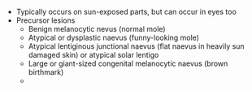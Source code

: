 - Typically occurs on sun-exposed parts, but can occur in eyes too
- Precursor lesions
	- Benign melanocytic nevus (normal mole)
	- Atypical or dysplastic naevus (funny-looking mole)
	- Atypical lentiginous junctional naevus (flat naevus in heavily sun damaged skin) or atypical solar lentigo
	- Large or giant-sized congenital melanocytic naevus (brown birthmark)
	- 
